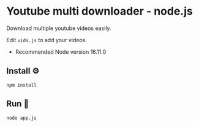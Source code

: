 # Youtube multi downloader - node.js

Download multiple youtube videos easily.

Edit `vids.js` to add your videos.

- Recommended Node version 16.11.0

## Install ⚙️

```
npm install
```

## Run 🚀
```
node app.js
```